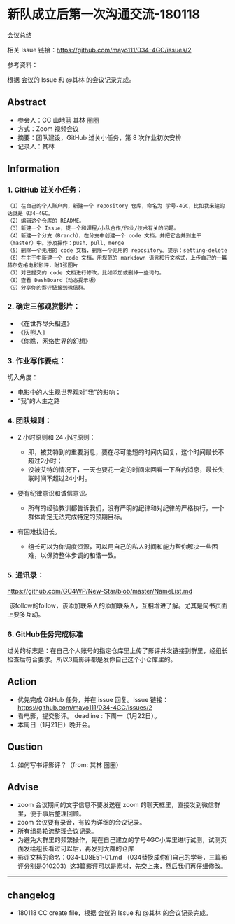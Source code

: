 # 新队成立后第一次沟通交流-180118

会议总结

相关 Issue 链接：https://github.com/mayo111/034-4GC/issues/2

参考资料：

根据 会议的 Issue 和 @其林 的会议记录完成。

## Abstract
- 参会人：CC 山地蓝 其林 圈圈
- 方式：Zoom 视频会议
- 摘要：团队建设，GitHub 过关小任务，第 8 次作业初次安排
- 记录人：其林

## Information

### 1. GitHub 过关小任务：

    （1）在自己的个人账户内，新建一个 repository 仓库，命名为 学号-4GC，比如我来建的话就是 034-4GC。
    （2）编辑这个仓库的 README。
    （3）新建一个 Issue，提一个和课程/小队合作/作业/技术有关的问题。
    （4）新建一个分支（Branch），在分支中创建一个 code 文档，并把它合并到主干（master）中。涉及操作：push、pull、merge
    （5）删除一个无用的 code 文档，删除一个无用的 repository。提示：setting-delete
    （6）在主干中新建一个 code 文档，用规范的 markdown 语言和行文格式，上传自己的一篇赫尔佐格电影影评，附1张图片
    （7）对已提交的 code 文档进行修改，比如添加或删掉一些词句。
    （8）查看 DashBoard（动态提示板）
    （9）分享你的影评链接到微信群。
    
### 2. 确定三部观赏影片：

- 《在世界尽头相遇》
- 《灰熊人》
- 《你瞧，网络世界的幻想》

### 3. 作业写作要点：
    
切入角度：
- 电影中的人生观世界观对“我”的影响；
- “我”的人生之路

### 4. 团队规则：

- 2 小时原则和 24 小时原则：
  - 即，被艾特到的重要消息，要在尽可能短的时间内回复，这个时间最长不超过2小时；
  - 没被艾特的情况下，一天也要花一定的时间来回看一下群内消息，最长失联时间不超过24小时。
  
- 要有纪律意识和诚信意识。
  - 所有的经验教训都告诉我们，没有严明的纪律和对纪律的严格执行，一个群体肯定无法完成特定的预期目标。
 
- 有困难找组长。
  - 组长可以为你调度资源，可以用自己的私人时间和能力帮你解决一些困难，以保持整体步调的和谐一致。

### 5. 通讯录：

https://github.com/GC4WP/New-Star/blob/master/NameList.md

  
  该follow的follow，该添加联系人的添加联系人，互相增进了解。尤其是简书页面上要多互动。

### 6. GitHub任务完成标准
过关的标志是：在自己个人账号的指定仓库里上传了影评并发链接到群里，经组长检查后符合要求。所以3篇影评都是发你自己这个小仓库里的。


## Action

- 优先完成 GitHub 任务，并在 issue 回复。Issue 链接：https://github.com/mayo111/034-4GC/issues/2
- 看电影，提交影评。 deadline : 下周一（1月22日）。
- 本周日（1月21日）晚开会。


## Qustion

1. 如何写书评影评？（from: 其林 圈圈）

## Advise
- zoom 会议期间的文字信息不要发送在 zoom 的聊天框里，直接发到微信群里，便于事后整理回顾。
- zoom 会议要有录音，有较为详细的会议记录。
- 所有组员轮流整理会议记录。
- 为避免大群里的频繁操作，先在自己建立的学号4GC小库里进行试测，试测页面发给组长看过可以后，再发到大群的仓库
- 影评文档的命名：034-L08E51-01.md （034替换成你们自己的学号，三篇影评分别是010203）这3篇影评可以是素材，先交上来，然后我们再仔细修改。

- - -
## changelog

- 180118 CC create file，根据 会议的 Issue 和 @其林 的会议记录完成。

